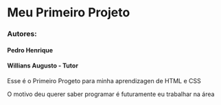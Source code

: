 <h1>Meu Primeiro Projeto </h1>
<h3>Autores: </h3>
<h4><strong>Pedro Henrique</strong></h4>
<h4>Willians Augusto - <strong>Tutor</strong></h4>
<p>Esse é o Primeiro Progeto para minha aprendizagen de HTML e CSS</p>
<p>O motivo deu querer saber programar é futuramente eu trabalhar na área  </p>
